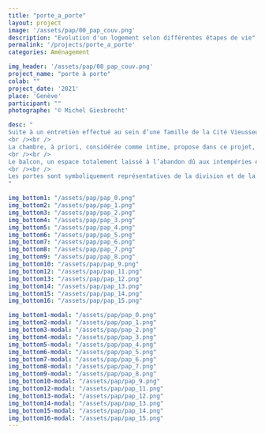 ```yaml
---
title: "porte_a_porte"
layout: project
image: '/assets/pap/00_pap_couv.png'
description: "Evolution d'un logement selon différentes étapes de vie"
permalink: '/projects/porte_a_porte'
categories: Aménagement

img_header: '/assets/pap/00_pap_couv.png'
project_name: "porte à porte"
colab: ""
project_date: '2021'
place: 'Genève'
participant: ""
photographe: '© Michel Giesbrecht'

desc: "
Suite à un entretien effectué au sein d’une famille de la Cité Vieusseux, il a été démontré que les rythmes et les activités sont acteurs de divers conflits spatiaux. Se situant au sixième étage, cet espace ne définit pas suffisamment d’évolution des espaces privés ainsi que de souplesse d’appropriation. Mon projet se divise en trois axes : la gradation de l’intime, la dilatation saisonnière permise grâce aux espaces tempérés et finalement, une évolution des typologies par le dispositif des portes.
<br /><br />
La chambre, à priori, considérée comme intime, propose dans ce projet, une gradation de l’intimité créée perpendiculairement aux parois séparatrices. Une première cloison vitrée en sa partie supérieure, dissocie les espaces de distribution et les chambres tout en y laissant traverser la lumière naturelle. Cette transparence crée ainsi un vis-à-vis et un contact constant avec les habitants du lieu. Un système de rideau accrocher à un rail au plafond, permet de créer une intimité selon le choix et l’activité de chaque occupant.
<br /><br />
Le balcon, un espace totalement laissé à l’abandon dû aux intempéries et à sa dangerosité, observe un changement d’état dans cette proposition. En le cloisonnant par des fenêtres sur sa partie ouest, il permet d’imaginer un nouvel espace tempéré. Lorsque les températures sont froides, cette zone est utilisée comme espace de stockage, de buanderie, de jardin d’hiver, puis, à l’arrivée des saisons chaudes, les espaces de vie intérieur évoluent vers l’extérieur, créant un scénario d’habiter différent en fonction des saisons.
<br /><br />
Les portes sont symboliquement représentatives de la division et de la réunion de chaque espace au sein d’une habitation. Ces ouvertures et fermetures sont ré-imaginées de manière flexibles et interchangeables. Divers cadres de portes visuellement présents, vides ou comblées par ces éléments permettent de déplacer les portes en fonction d’une évolution et d’en modifier ainsi les espaces, les seuils et les sphères de privacité.
"

img_bottom1: "/assets/pap/pap_0.png"
img_bottom2: "/assets/pap/pap_1.png"
img_bottom3: "/assets/pap/pap_2.png"
img_bottom4: "/assets/pap/pap_3.png"
img_bottom5: "/assets/pap/pap_4.png"
img_bottom6: "/assets/pap/pap_5.png"
img_bottom7: "/assets/pap/pap_6.png"
img_bottom8: "/assets/pap/pap_7.png"
img_bottom9: "/assets/pap/pap_8.png"
img_bottom10: "/assets/pap/pap_9.png"
img_bottom12: "/assets/pap/pap_11.png"
img_bottom13: "/assets/pap/pap_12.png"
img_bottom14: "/assets/pap/pap_13.png"
img_bottom15: "/assets/pap/pap_14.png"
img_bottom16: "/assets/pap/pap_15.png"

img_bottom1-modal: "/assets/pap/pap_0.png"
img_bottom2-modal: "/assets/pap/pap_1.png"
img_bottom3-modal: "/assets/pap/pap_2.png"
img_bottom4-modal: "/assets/pap/pap_3.png"
img_bottom5-modal: "/assets/pap/pap_4.png"
img_bottom6-modal: "/assets/pap/pap_5.png"
img_bottom7-modal: "/assets/pap/pap_6.png"
img_bottom8-modal: "/assets/pap/pap_7.png"
img_bottom9-modal: "/assets/pap/pap_8.png"
img_bottom10-modal: "/assets/pap/pap_9.png"
img_bottom12-modal: "/assets/pap/pap_11.png"
img_bottom13-modal: "/assets/pap/pap_12.png"
img_bottom14-modal: "/assets/pap/pap_13.png"
img_bottom15-modal: "/assets/pap/pap_14.png"
img_bottom16-modal: "/assets/pap/pap_15.png"
---
```


